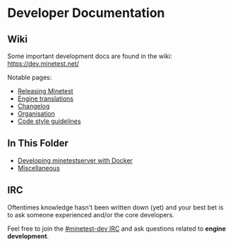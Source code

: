 # Developer Documentation

## Wiki

Some important development docs are found in the wiki: https://dev.minetest.net/

Notable pages:

* [Releasing Minetest](https://dev.minetest.net/Releasing_Minetest)
* [Engine translations](https://dev.minetest.net/Translation#Maintaining_engine_translations)
* [Changelog](https://dev.minetest.net/Changelog)
* [Organisation](https://dev.minetest.net/Organisation)
* [Code style guidelines](https://dev.minetest.net/Code_style_guidelines)

## In This Folder

* [Developing minetestserver with Docker](docker.md)
* [Miscellaneous](misc.md)

## IRC

Oftentimes knowledge hasn't been written down (yet) and your best bet is to ask someone experienced and/or the core developers.

Feel free to join the [#minetest-dev IRC](https://wiki.minetest.net/IRC) and ask questions related to **engine development**.
